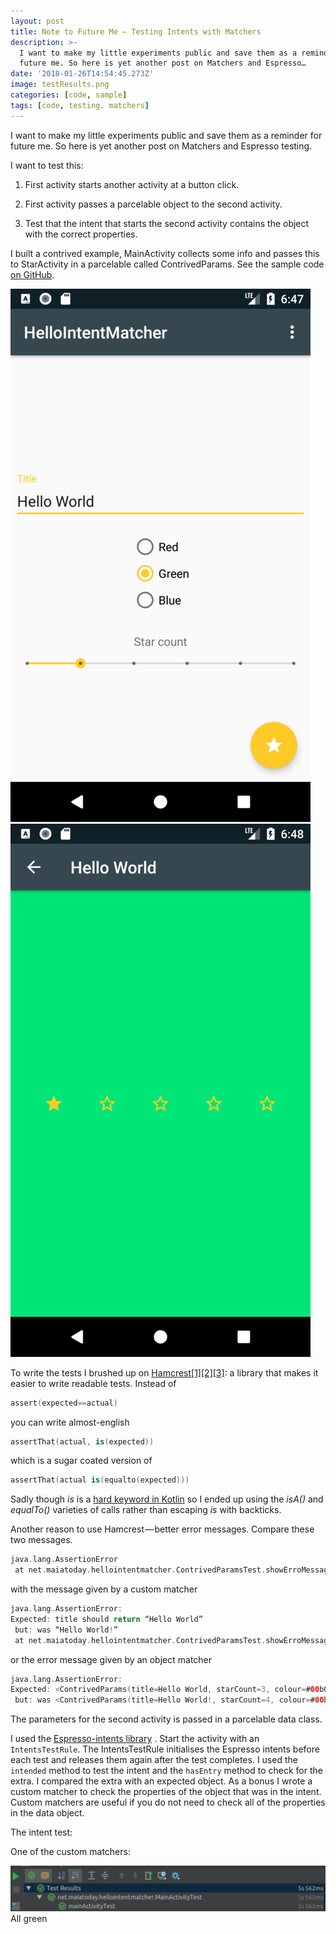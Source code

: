 ```yaml
---
layout: post
title: Note to Future Me — Testing Intents with Matchers
description: >-
  I want to make my little experiments public and save them as a reminder for
  future me. So here is yet another post on Matchers and Espresso…
date: '2018-01-26T14:54:45.273Z'
image: testResults.png
categories: [code, sample]
tags: [code, testing. matchers]
---
```


I want to make my little experiments public and save them as a reminder for future me. So here is yet another post on Matchers and Espresso testing.

I want to test this:

1. First activity starts another activity at a button click.

2. First activity passes a parcelable object to the second activity.

3. Test that the intent that starts the second activity contains the object with the correct properties.

I built a contrived example, MainActivity collects some info and passes this to StarActivity in a parcelable called ContrivedParams. See the sample code [on GitHub](https://github.com/maiatoday/HelloIntentMatcher).

![](screen1.png)
![](greenStars.png)

To write the tests I brushed up on [Hamcrest](https://en.wikipedia.org/wiki/Hamcrest)[\[1\]](http://hamcrest.org/JavaHamcrest/javadoc/1.3/overview-summary.html)[\[2\]](https://www.planetgeek.ch/2012/03/07/create-your-own-matcher/)[\[3\]](http://www.vogella.com/tutorials/Hamcrest/article.html): a library that makes it easier to write readable tests. Instead of

```kotlin
assert(expected==actual)
```

you can write almost-english

```kotlin
assertThat(actual, is(expected))
```

which is a sugar coated version of

```kotlin
assertThat(actual is(equalto(expected)))
```

Sadly though _is_ is a [hard keyword in Kotlin](https://kotlinlang.org/docs/reference/keyword-reference.html) so I ended up using the _isA()_ and _equalTo()_ varieties of calls rather than escaping _is_ with backticks.

Another reason to use Hamcrest — better error messages. Compare these two messages.

```kotlin
java.lang.AssertionError  
 at net.maiatoday.hellointentmatcher.ContrivedParamsTest.showErroMessagesTest(ContrivedParamsTest.kt:37)
```

with the message given by a custom matcher

```kotlin
java.lang.AssertionError:   
Expected: title should return “Hello World”  
 but: was “Hello World!”  
 at net.maiatoday.hellointentmatcher.ContrivedParamsTest.showErroMessagesTest(ContrivedParamsTest.kt:42)
```

or the error message given by an object matcher

```kotlin
java.lang.AssertionError:   
Expected: <ContrivedParams(title=Hello World, starCount=3, colour=#00b0ff)>  
 but: was <ContrivedParams(title=Hello World!, starCount=4, colour=#00b0fff)> at net.maiatoday.hellointentmatcher.ContrivedParamsTest.showErroMessagesTest(ContrivedParamsTest.kt:47)
```

The parameters for the second activity is passed in a parcelable data class.

I used the [Espresso-intents library](https://developer.android.com/training/testing/espresso/intents.html) . Start the activity with an `IntentsTestRule`. The IntentsTestRule initialises the Espresso intents before each test and releases them again after the test completes. I used the `intended` method to test the intent and the `hasEntry` method to check for the extra. I compared the extra with an expected object. As a bonus I wrote a custom matcher to check the properties of the object that was in the intent. Custom matchers are useful if you do not need to check all of the properties in the data object.

The intent test:

One of the custom matchers:

![All green](testResults.png)
All green
